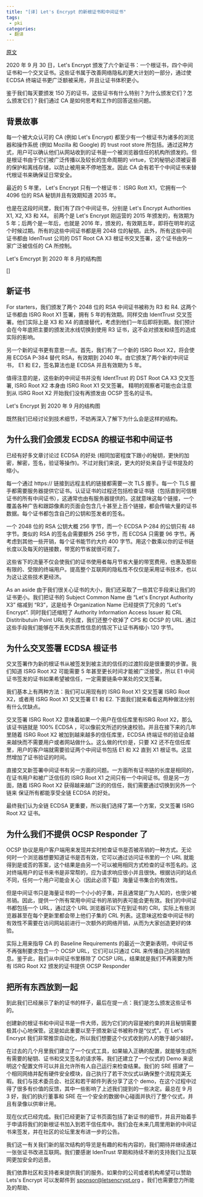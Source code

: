 ```yaml
---
title: "[译] Let's Encrypt 的新根证书和中间证书"
tags:
 - pki
categories:
 - 翻译
---
```


[原文](https://blog.sentry.io/2018/10/18/4-reasons-why-your-source-maps-are-broken)


2020 年 9 月 30 日，Let's Encrypt 颁发了六个新证书：一个根证书，四个中间证书和一个交叉证书。这些证书属于改善网络隐私的更大计划的一部分，通过使 ECDSA 终端证书更广泛额被采用，并且让证书体积更小。

鉴于我们每天要颁发 150 万的证书，这些证书有什么特别？为什么颁发它们？怎么颁发它们？我们通过 CA 是如何思考和工作的回答这些问题。

## 背景故事

每一个被大众认可的 CA (例如 Let's Encrypt) 都至少有一个根证书为诸多的浏览器和操作系统 (例如 Mozilla 和 Google) 的 trust root store 所包括。通过这种方式，用户可以确认他们从网站收到的证书是一个被浏览器信任的机构所颁发的。但是根证书由于它们被广泛传播以及较长的生命周期的 virtue，它的秘钥必须被妥善的保护和离线存储，以防止被用来不停地签发。因此 CA 会有若干个中间证书来替代根证书来确保证日常安全。

最近的 5 年里， Let's Encrypt 只有一个根证书： ISRG Rott X1，它拥有一个 4096 位的 RSA 秘钥并且有效期知道 2035 年。

也是在这段时间里，我们有了四个中间证书，分别是 Let's Encrypt Authorities X1, X2, X3 和 X4。 前两个是 Let's Encrypt 刚运营的 2015 年颁发的，有效期为 5 年；后两个是一年后，也就是 2016 年，颁发的，有效期五年，即将在明年的这个时候过期。所有的这些中间证书都是用 2048 位的秘钥。此外，所有这些中间证书都由 IdenTrust 公司的 DST Root CA X3 根证书交叉签署，这个证书由另一家广泛被信任的 CA 所控制。

Let's Emcrypt 到 2020 年 8 月的结构图

[]

## 新证书

For starters，我们颁发了两个 2048 位的 RSA 中间证书被称为 R3 和 R4. 这两个证书都由 ISRG Root X1 签署，拥有 5 年的有效期。同样交由 IdentTrust 交叉签署。他们实际上是 X3 和 X4 的直接替代，考虑到他们一年后即将到期。我们预计会在今年底把主要的颁发流水线切换到使用 R3 证书，这不会对颁发和续签的造成实际的影响。

另一个新的证书更有意思一点。首先，我们有了一个新的 ISRG Root X2，将会使用 ECDSA P-384 替代 RSA，有效期到 2040 年。由它颁发了两个新的中间证书， E1 和 E2，签名算法也是 ECDSA 并且有效期为 5 年。

值得注意的是，这些新的中间证书并没有 IdentTrust 的 DST Root CA X3 交叉签署, ISRG Root X2 本身由 ISRG Root X1 交叉签署。 精明的观察者可能也会注意到从 ISRG Root X2 开始我们没有再颁发由 OCSP 签名的证书。

Let's Encrypt 到 2020 年 9 月的结构图

既然我们已经讨论到技术细节，不妨再深入了解下为什么会是这样的结构。

## 为什么我们会颁发 ECDSA 的根证书和中间证书

已经有好多文章讨论过 ECDSA 的好处 (相同加密程度下跟小的秘钥，更快的加密，解密，签名，验证等操作)。不过对我们来说，更大的好处来自于证书提及的缩小。

每一个通过 https:// 链接到远程主机的链接都需要一次 TLS 握手。每一个 TLS 握手都需要服务器提供它证书。认证证书的过程还包括检查证书链（包括直到可信根证书的所有中间证书），这通常也由有服务器提供的。这就意味这每个链接，一个覆盖各种广告和跟踪像素的页面会包含几十甚至上百个链接，都会传输大量的证书数据。每个证书都包含自己的公钥和签发者的签名。

一个 2048 位的 RSA 公钥大概 256 字节，而一个 ECDSA P-284 的公钥只有 48 字节。类似的 RSA 的签名会需要额外 256 字节，而 ECDSA 只需要 96 字节。再考虑到其他一些开销，每个证书能节约大约 400 字节。用这个数乘以你的证书链长度以及每天的链接数，带宽的节省就很可观了。

这些省下的流量不仅会使我们的证书使用者每月节省大量的带宽费用，也惠及那些有限的、受限的终端用户。提高整个互联网的隐私性不仅仅是采用证书技术，也以为这让这些技术更经济。


As an aside 由于我们很关心证书的大小，我们还采取了一些其它手段来让我们的证书更小。我们把证书的 Subject Common Name 由 “Let's Encrypt Authority X3” 缩减到 “R3”，这是给予 Organization Name 已经提供了冗余的 “Let's Encrypt”. 同时我们还缩短了 Authority Information Access Issuer 和 CRL Distitributuin Point URL 的长度，我们还整个砍掉了 CPS 和 OCSP 的 URL. 通过这些手段我们能够在不丢失实质性信息的情况下让证书再缩小 120 字节。

## 为什么交叉签署 ECDSA 根证书

交叉签署作为新的根证书从被签发到被主流的信任的过渡阶段是很重要的步骤。我们知道 ISRG Root X2 可能需要 5 年甚至更长时间才能被广泛接受，所以 E1 中间证书签发的证书如果希望被信任，一定需要链条中某处的交叉签署。

我们基本上有两种方法：我们可以用现有的 ISRG Root X1 交叉签署 ISRG Root X2，或者用 ISRG Root X1 交叉签署 E1 和 E2. 下面我们就来看看这两种做法分别有什么优缺点。

交叉签署 ISRG Root X2 意味着如果一个用户在信任库里有ISRG Root X2，那么该证书链就是 100% ECDSA ，可以像前文所述的快速校验。并且在接下来的几年里随着 ISRG Root X2 被加到越来越多的信任库里，ECDSA 终端证书的验证会越来越快而不需要用户或者网站做什么。这么做的代价是，只要 X2 还不在信任库里，用户的客户端就需要验证两个中间证书包括 E1 和 X2 直到 X1 根证书。这显然增加了证书验证的时间。

直接交叉新签署中间证书有另一方面的问题。一方面所有证书链的长度是相同的，在证书用户和被广泛信任的 ISRG Root X1 之间只有一个中间证书。但是另一方面，随着 ISRG Root X2 获得越来越广泛的的信任，我们需要通过切换到另外一个链来
保证所有都能享受全链 ECDSA 的好处。

最终我们认为全链 ECDSA 更重要，所以我们选择了第一个方案，交叉签署 ISRG Root X2 证书。

## 为什么我们不提供 OCSP Responder 了

OCSP 协议是用户客户端用来发现并实时检查证书是否被吊销的一种方式。无论何时一个浏览器想要知道证书是否有效，它可以通过访问证书里的一个 URL 就能得到是或否的答案，这个结果是由另一个可以被用相同方式检查的证书签名的。这对终端用户的证书来书是非常帮的，应为请求响应很小并且很快。根据访问的站点不同，任何一个用户可能会关心（因此必须下载）海量证书集合的有效性。

但是中间证书只是海量证书的一个小小的子集，并且通常是广为人知的，也很少被吊销。因此，提供一个所有常用中间证书的吊销列表可能会更有效。我们的中间证书都包括一个 URL，通过这个 URL 浏览器可以下在到证书的 CRl，实际上有些浏览器甚至在每个更新里都会带上他们子集的 CRL 列表。这意味这检查中间证书的有效性不需要在访问网站前进行一次额外的网络开销，从而为大家创造更好的体验。

实际上用来指导 CA 的 Baseline Requirements 的最近一次更新表明，中间证书不再强制要求包含一个 OCSP URL，它们可以只通过 CRL 来传播自己的吊销信息。鉴于此，我们从中间证书里移除了 OCSP URL，结果就是我们不再需要为所有 ISRG Root X2 颁发的证书提供 OCSP Responder


## 把所有东西放到一起

到此我们已经展示了新的证书的样子，最后在提一点：我们是怎么颁发这些证书的。

创建新的根证书和中间证书是一件大师，因为它们的内容是被约束的并且秘钥需要极其小心地保管。这是如此重要以至于颁发新证书被称作是“仪式”。在 Let's Encrypt 我们非常推崇自动化，所以我们想要这个仪式收到的人的敢于越少越好。

在过去的几个月里我们建立了一个仪式工具，如果输入正确的配置，就能够生成所有需要的秘钥、证书和交叉签名的请求等。我们还建立了一个仪式的 Demo 来说明这个配置文件可以并且允许所有人自己运行来检查结果。我们的 SRE 搭建了一个相同网络并配有硬件安全模块，自己执行了若干次仪式以确保整个流程完美无暇。我们与技术委员会、社区和若干邮件列表分享了这个 demo，在这个过程中过得了很多有价值的反馈，其中一些影响了上述我们提到的一些决定。最总在 9 月 3 好，我们的执行董事和 SRE 在一个安全的数据中心碰面并执行了整个仪式，并且有录像以供审计用。

现在仪式已经完成。我们已经更新了证书页面包括了新证书的细节，并且开始着手于申请将我们的新根证书加入到若干信任库中。我们会在未来几周里用新的中间证书来签发，并在社区的论坛里发布进一步的公告。


我们这一有关我们新的层次结构的导览是有趣的和有内容的，我们期待并继续通过一张张证书改进互联网。我们要感谢 IdenTrust 早期和持续不断的支持我们让互联网更加安全的远景。


我们依靠社区和支持者来提供我们的服务。如果你的公司或者机构希望可以赞助 Lets's Encrypt 可以发邮件到 sponsor@letsencrypt.org 。我们也需要您力所能及的帮助、


